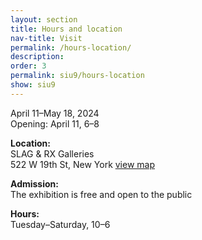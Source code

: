 ```yaml
---
layout: section
title: Hours and location
nav-title: Visit
permalink: /hours-location/
description:
order: 3
permalink: siu9/hours-location
show: siu9
---
```


<div class="margin-bottom-4 font-sans-sm tablet:font-sans-md display-inline-block radius-sm">
  <p>April 11&ndash;May 18, 2024<br/>Opening: April 11, 6&ndash;8</p>

  <p><strong>Location:</strong><br/>SLAG & RX Galleries<br/>522 W 19th St, New York <a class="padding-x-1 text-no-underline" href="https://maps.app.goo.gl/RXrvRNigdxMUnJtg6"><span class="hover:border-bottom-2px">view map</span> <i class="fas fa-map-marked-alt"></i></a></p>

  <p><strong>Admission:</strong><br/>The exhibition is free and open to the public</p>

  <p><strong>Hours:</strong><br/>Tuesday&ndash;Saturday, 10&ndash;6</p>
</div>
